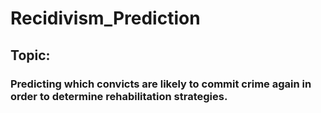 # Recidivism_Prediction

## Topic:

### Predicting which convicts are likely to commit crime again in order to determine rehabilitation strategies.
